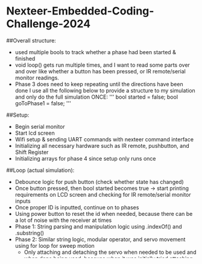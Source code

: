 # Nexteer-Embedded-Coding-Challenge-2024

##Overall structure: 
- used multiple bools to track whether a phase had been started & finished
- void loop() gets run multiple times, and I want to read some parts over and over like whether a button has been pressed, or IR remote/serial monitor readings.
- Phase 3 does need to keep repeating until the directions have been done
I use all the following below to provide a structure to my simulation and only do the full simulation ONCE:
'''
bool started = false;
bool goToPhase1 = false;
'''

##Setup:
- Begin serial monitor
- Start lcd screen
- Wifi setup & sending UART commands with nexteer command interface
- Initializing all necessary hardware such as IR remote, pushbutton, and Shift Register
- Initializing arrays for phase 4 since setup only runs once

##Loop (actual simulation):
- Debounce logic for push button (check whether state has changed)
- Once button pressed, then bool started becomes true → start printing requirements on LCD screen and checking for IR remote/serial monitor inputs
- Once proper ID is inputted, continue on to phases
- Using power button to reset the id when needed, because there can be a lot of noise with the receiver at times
- Phase 1: String parsing and manipulation logic using .indexOf() and .substring()
- Phase 2: Similar string logic, modular operator, and servo movement using for loop for sweep motion
    - Only attaching and detaching the servo when needed to be used and when done being used, because when it was initially tried attaching in setup, it made a lot of       random movements 
    - This allows me to not use the power supply module, and was able to use that for an extra credit component (the fan)
- Phase 3: Joystick inputs, using joySteps counter to make sure the steps are done until all directions have been inputted. Resets push button counter to 1.0 at the     end for ease after phase 5. 
- Phase 4: Number puzzle algorithm using 2D arrays to identify ALL possible indexes for ALL possible digits. 
    - Rational: Simulate similar to a human trying to rule out all possible letters in wordle (when the letter gets grayed out). Similarly, the possible index/digit         will become false.
- Phase 5: Using the shift register (bits & bytes), and a switch/case loop, the 8-digit location code is shown on the LEDs
- By now, all goToPhase[X] should be true and phase[X]Done should be true, so no phases will run again
- Loop still checking for button and remote/serial inputs. Once buttonCounter = 2.0, the inputted remote code is checked with the phase 5 STARMAP server. 
